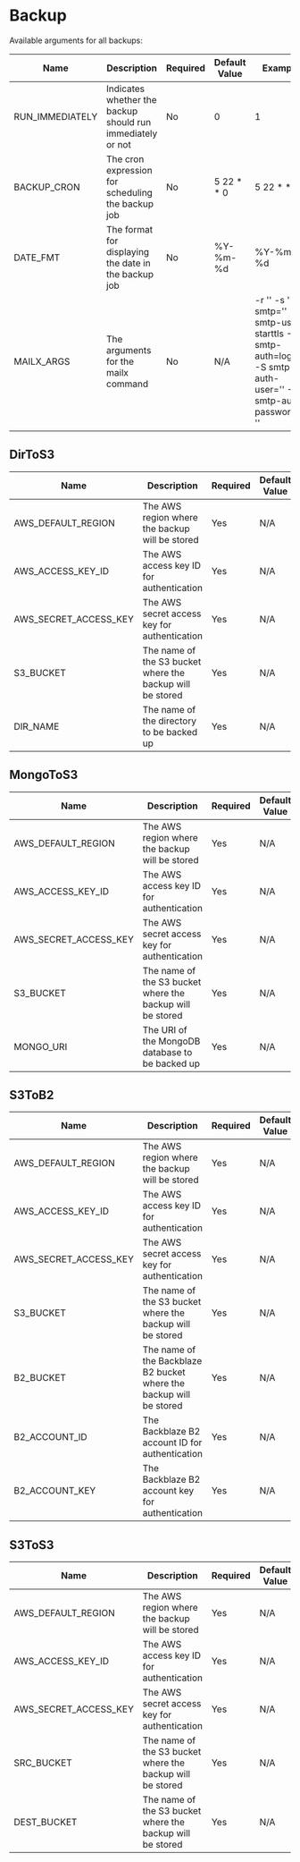 # Backup

Available arguments for all backups:

| Name                  | Description                                                           | Required | Default Value | Example                                                     |
|-----------------------|-----------------------------------------------------------------------|----------|---------------|-------------------------------------------------------------|
| RUN_IMMEDIATELY       | Indicates whether the backup should run immediately or not            | No       | 0             | 1                                                           |
| BACKUP_CRON           | The cron expression for scheduling the backup job                     | No       | 5 22 * * 0    | 5 22 * * 0                                                  |
| DATE_FMT              | The format for displaying the date in the backup job                  | No       | %Y-%m-%d      | %Y-%m-%d                                                    |
| MAILX_ARGS            | The arguments for the mailx command                                   | No       | N/A           | -r '<email>' -s '<subject>' -S smtp='<smtp address>' -S smtp-use-starttls -S smtp-auth=login -S smtp-auth-user='<smtp user>' -S smtp-auth-password='<smtp pass>' '<email user>' |


## DirToS3

| Name                  | Description                                                           | Required | Default Value | Example                                                     |
|-----------------------|-----------------------------------------------------------------------|----------|---------------|-------------------------------------------------------------|
| AWS_DEFAULT_REGION    | The AWS region where the backup will be stored                        | Yes      | N/A           | eu-west-2                                                   |
| AWS_ACCESS_KEY_ID     | The AWS access key ID for authentication                              | Yes      | N/A           | XXXXXXXXXXXXXXXXXXXX                                        |
| AWS_SECRET_ACCESS_KEY | The AWS secret access key for authentication                          | Yes      | N/A           | XXXXXXXXXXXXXXXXXXXXXXXXXXXXXXXXXXXXXXXX                    |
| S3_BUCKET             | The name of the S3 bucket where the backup will be stored             | Yes      | N/A           | bucket-name                                                 |
| DIR_NAME              | The name of the directory to be backed up                             | Yes      | N/A           | my-directory                                                |


## MongoToS3

| Name                  | Description                                                           | Required | Default Value | Example                                                     |
|-----------------------|-----------------------------------------------------------------------|----------|---------------|-------------------------------------------------------------|
| AWS_DEFAULT_REGION    | The AWS region where the backup will be stored                        | Yes      | N/A           | eu-west-2                                                   |
| AWS_ACCESS_KEY_ID     | The AWS access key ID for authentication                              | Yes      | N/A           | XXXXXXXXXXXXXXXXXXXX                                        |
| AWS_SECRET_ACCESS_KEY | The AWS secret access key for authentication                          | Yes      | N/A           | XXXXXXXXXXXXXXXXXXXXXXXXXXXXXXXXXXXXXXXX                    |
| S3_BUCKET             | The name of the S3 bucket where the backup will be stored             | Yes      | N/A           | bucket-name                                                 |
| MONGO_URI             | The URI of the MongoDB database to be backed up                       | Yes      | N/A           | mongodb://localhost:27017/mydatabase                        |


## S3ToB2

| Name                  | Description                                                           | Required | Default Value | Example                                                     |
|-----------------------|-----------------------------------------------------------------------|----------|---------------|-------------------------------------------------------------|
| AWS_DEFAULT_REGION    | The AWS region where the backup will be stored                        | Yes      | N/A           | eu-west-2                                                   |
| AWS_ACCESS_KEY_ID     | The AWS access key ID for authentication                              | Yes      | N/A           | XXXXXXXXXXXXXXXXXXXX                                        |
| AWS_SECRET_ACCESS_KEY | The AWS secret access key for authentication                          | Yes      | N/A           | XXXXXXXXXXXXXXXXXXXXXXXXXXXXXXXXXXXXXXXX                    |
| S3_BUCKET             | The name of the S3 bucket where the backup will be stored             | Yes      | N/A           | bucket-name                                                 |
| B2_BUCKET             | The name of the Backblaze B2 bucket where the backup will be stored   | Yes      | N/A           | bucket-name                                                 |
| B2_ACCOUNT_ID         | The Backblaze B2 account ID for authentication                        | Yes      | N/A           | XXXXXXXXXXXXXXXXXXXXXXXXX                                   |
| B2_ACCOUNT_KEY        | The Backblaze B2 account key for authentication                       | Yes      | N/A           | XXXXXXXXXXXXXXXXXXXXXXXXXXXXXXX                             |


## S3ToS3

| Name                  | Description                                                           | Required | Default Value | Example                                                     |
|-----------------------|-----------------------------------------------------------------------|----------|---------------|-------------------------------------------------------------|
| AWS_DEFAULT_REGION    | The AWS region where the backup will be stored                        | Yes      | N/A           | eu-west-2                                                   |
| AWS_ACCESS_KEY_ID     | The AWS access key ID for authentication                              | Yes      | N/A           | XXXXXXXXXXXXXXXXXXXX                                        |
| AWS_SECRET_ACCESS_KEY | The AWS secret access key for authentication                          | Yes      | N/A           | XXXXXXXXXXXXXXXXXXXXXXXXXXXXXXXXXXXXXXXX                    |
| SRC_BUCKET            | The name of the S3 bucket where the backup will be stored             | Yes      | N/A           | bucket-name                                                 |
| DEST_BUCKET           | The name of the S3 bucket where the backup will be stored             | Yes      | N/A           | bucket-name                                                 |
